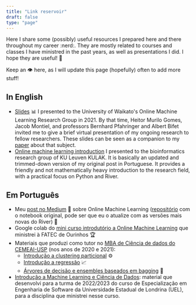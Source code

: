 ```yaml
---
title: "Link reservoir"
draft: false
type: "page"
---
```


Here I share some (possibly) useful resources I prepared here and there throughout my career :nerd:. They are mostly related to courses and classes I have ministred in the past years, as well as presentations I did. I hope they are useful! :rocket:

Keep an :eye: here, as I will update this page (hopefully) often to add more stuff!

## In English

- [Slides](/pdf/qo-waikato.pdf) :bar_chart: I presented to the University of Waikato's Online Machine Learning Research Group in 2021. By that time, Heitor Murilo Gomes, Jacob Montiel, and professors Bernhard Pfahringer and Albert Bifet invited me to give a brief virtual presentation of my ongoing research to fellow researchers. These slides can be seen as a companion to my [paper](https://www.sciencedirect.com/science/article/pii/S0167865521000520) about that subject.
- [Online machine learning introduction](../extras/online-machine-learning-intro/) I presented to the bioinformatics research group of KU Leuven KULAK. It is basically an updated and trimmed-down version of my original post in Portuguese. It provides a friendly and not mathematically heavy introduction to the research field, with a practical focus on Python and River.

## Em Português

- Meu [post no Medium](https://medium.com/@saulomastelini/introdu%C3%A7%C3%A3o-a-online-machine-learning-874bd6b7c3c8) :crystal_ball: sobre Online Machine Learning ([repositório](https://github.com/smastelini/online_learning_intro) com o notebook original, pode ser que eu o atualize com as versões mais novas do River) :robot:
- Google colab do [mini curso introdutório a Online Machine Learning](https://colab.research.google.com/drive/1GpaImT0FrCj3XGmDoTPHM063D56w11_K?usp=sharing) que ministrei à FATEC de Ourinhos :trophy:
- Materiais que produzi como tutor no [MBA de Ciência de dados do CEMEAI-USP](http://cemeai.icmc.usp.br/MBA/) (nos anos de 2020 e 2021):
  - [Introdução a clustering particional](../extras/clustering/) :gear:
  - [Introdução a regressão](https://colab.research.google.com/drive/1Js0gYfRVlcDw97TXRYVlXaFibokgfGAg?usp=sharing) :chart_with_upwards_trend:
  - [Árvores de decisão e ensembles baseados em bagging](https://colab.research.google.com/drive/1qGh5eHLIulh-JZGLIudSzzN12SUuu2Wb?usp=sharing) :evergreen_tree:
- [Introdução a Machine Learning e Ciência de Dados](https://github.com/smastelini/eng-soft-ml-uel): material que desenvolvi para a turma de 2022/2023 do curso de Especialização em Engenharia de Software da Universidade Estadual de Londrina (UEL), para a disciplina que ministrei nesse curso.
